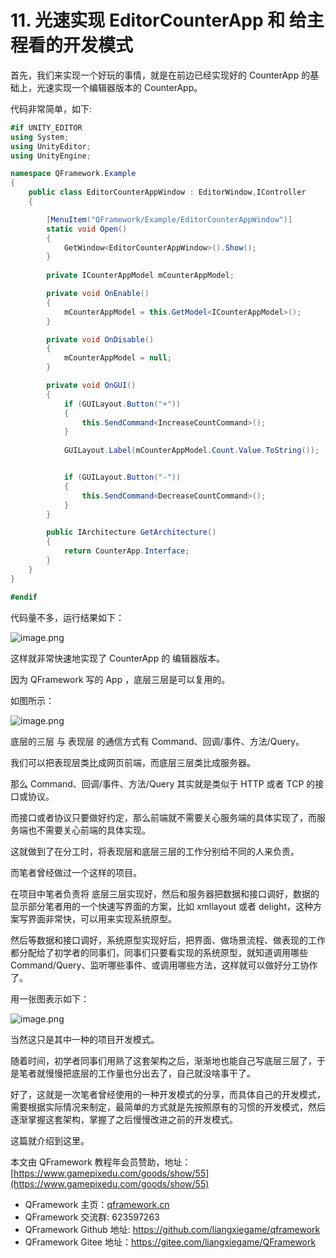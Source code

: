 ﻿# 11. 光速实现 EditorCounterApp 和 给主程看的开发模式

首先，我们来实现一个好玩的事情，就是在前边已经实现好的 CounterApp 的基础上，光速实现一个编辑器版本的 CounterApp。

代码非常简单，如下:

```csharp
#if UNITY_EDITOR
using System;
using UnityEditor;
using UnityEngine;

namespace QFramework.Example
{
    public class EditorCounterAppWindow : EditorWindow,IController
    {

        [MenuItem("QFramework/Example/EditorCounterAppWindow")]
        static void Open()
        {
            GetWindow<EditorCounterAppWindow>().Show();
        }
        
        private ICounterAppModel mCounterAppModel;

        private void OnEnable()
        {
            mCounterAppModel = this.GetModel<ICounterAppModel>();
        }

        private void OnDisable()
        {
            mCounterAppModel = null;
        }

        private void OnGUI()
        {
            if (GUILayout.Button("+"))
            {
                this.SendCommand<IncreaseCountCommand>();
            }
            
            GUILayout.Label(mCounterAppModel.Count.Value.ToString());


            if (GUILayout.Button("-"))
            {
                this.SendCommand<DecreaseCountCommand>();
            }
        }

        public IArchitecture GetArchitecture()
        {
            return CounterApp.Interface;
        }
    }
}

#endif
```

代码量不多，运行结果如下：

![image.png](https://file.liangxiegame.com/3b685522-d4ef-4648-ba3d-5726aaee7b62.png)


这样就非常快速地实现了 CounterApp 的 编辑器版本。

因为 QFramework 写的 App ，底层三层是可以复用的。

如图所示：

![image.png](https://file.liangxiegame.com/fc803d9e-2868-4b5b-af29-d39dd9e37891.png)

底层的三层 与 表现层 的通信方式有 Command、回调/事件、方法/Query。


我们可以把表现层类比成网页前端，而底层三层类比成服务器。

那么 Command、回调/事件、方法/Query 其实就是类似于 HTTP 或者 TCP 的接口或协议。

而接口或者协议只要做好约定，那么前端就不需要关心服务端的具体实现了，而服务端也不需要关心前端的具体实现。

这就做到了在分工时，将表现层和底层三层的工作分别给不同的人来负责。

而笔者曾经做过一个这样的项目。

在项目中笔者负责将 底层三层实现好，然后和服务器把数据和接口调好，数据的显示部分笔者用的一个快速写界面的方案，比如 xmllayout 或者 delight，这种方案写界面非常快，可以用来实现系统原型。

然后等数据和接口调好，系统原型实现好后，把界面、做场景流程、做表现的工作都分配给了初学者的同事们，同事们只要看实现的系统原型，就知道调用哪些 Command/Query、监听哪些事件、或调用哪些方法，这样就可以做好分工协作了。

用一张图表示如下：

![image.png](https://file.liangxiegame.com/430968f9-68a8-470a-8450-b70316a31419.png)


当然这只是其中一种的项目开发模式。

随着时间，初学者同事们用熟了这套架构之后，渐渐地也能自己写底层三层了，于是笔者就慢慢把底层的工作量也分出去了，自己就没啥事干了。

好了，这就是一次笔者曾经使用的一种开发模式的分享，而具体自己的开发模式，需要根据实际情况来制定，最简单的方式就是先按照原有的习惯的开发模式，然后逐渐掌握这套架构，掌握了之后慢慢改进之前的开发模式。

这篇就介绍到这里。


本文由 QFramework 教程年会员赞助，地址：[https://www.gamepixedu.com/goods/show/55](https://www.gamepixedu.com/goods/show/55)

* QFramework 主页：[qframework.cn](https://qframework.cn)
* QFramework 交流群: 623597263
* QFramework Github 地址: <https://github.com/liangxiegame/qframework>
* QFramework Gitee 地址：<https://gitee.com/liangxiegame/QFramework>

